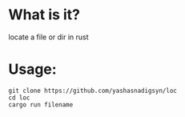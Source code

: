 # What is it?
locate a file or dir in rust

# Usage:

    git clone https://github.com/yashasnadigsyn/loc
    cd loc
    cargo run filename

